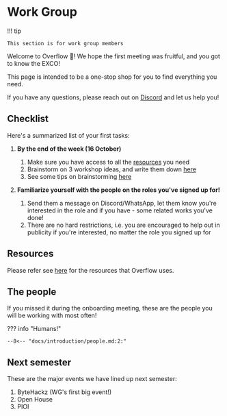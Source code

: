 # Work Group

!!! tip

    This section is for work group members

Welcome to Overflow 🌄! We hope the first meeting was fruitful, and you got to know the EXCO!

This page is intended to be a one-stop shop for you to find everything you need.

If you have any questions, please reach out
on [Discord](https://discord.com/channels/697450907830321192/705698515678134273) and let us help you!

## Checklist

Here's a summarized list of your first tasks:

1. **By the end of the week (16 October)**
    1. Make sure you have access to all the [resources](#resources) you need
    2. Brainstorm on 3 workshop ideas, and write them
       down [here](https://connectnpedu.sharepoint.com/:w:/r/sites/np-overflow/Shared%20Documents/General/%5BSensitive%20EXCO%5D%202022/Session%20Materials/Session%20planning.docx?d=w2d2fe1989ba34c9bb05e22775d40ba8f&csf=1&web=1&e=FKp6kw)
      1. See some tips on brainstorming [here](/admin/pre-sem-meet-ups#brainstorming)

2. **Familiarize yourself with the people on the roles you've signed up for!**
    1. Send them a message on Discord/WhatsApp, let them know you're interested in the role and if you have - some related
       works you've done!
    2. There are no hard restrictions, i.e. you are encouraged to help out in publicity if you're interested, no matter the
       role you signed up for

## Resources

Please refer see [here](/admin/resources) for the resources that Overflow uses.

## The people

If you missed it during the onboarding meeting, these are the people you will be working with most often!

??? info "Humans!"

    --8<-- "docs/introduction/people.md:2:"

## Next semester

These are the major events we have lined up next semester:

1. ByteHackz (WG's first big event!)
2. Open House
3. PIOI
